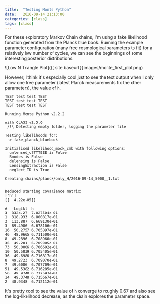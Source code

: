 ```yaml
---
title:  "Testing Monte Python"
date:   2016-09-14 21:13:00
categories: [class]
tags: [class]
---
```


For these exploratory Markov Chain chains, I'm using a fake likelihood function generated from the Planck blue book. Running the example parameter configuration (many free cosmological parameters to fit) for a relatively low number of cycles, we can see the beginnings of some interesting posterior distributions.

![Low N Triangle Plot]({{ site.baseurl }}images/monte_first_plot.png)

However, I think it's especially cool just to see the text output when I only allow one free parameter (latest Planck measurements fix the other parameters), the value of `h`.



```Org
TEST test test TEST
TEST test test TEST
TEST test test TEST
```


```Pod
Running Monte Python v2.2.2

with CLASS v2.5.0
 /!\ Detecting empty folder, logging the parameter file

Testing likelihoods for:
 -> fake_planck_bluebook

Initialised likelihood_mock_cmb with following options:
  unlensed_clTTTEEE is False
  Bmodes is False
  delensing is False
  LensingExtraction is False
  neglect_TD is True

Creating chains/planck/only_H/2016-09-14_5000__1.txt


Deduced starting covariance matrix:
['h']
[[  4.22e-05]]

#  -LogLkl	h               
3  3324.27	7.027504e-01	
1  318.933	6.800817e-01	
3  113.887	6.669130e-01	
3  89.4986	6.678106e-01	
16  50.2757	6.705897e-01	
46  48.9665	6.711500e-01	
8  49.2896	6.708960e-01	
36  49.281	6.709005e-01	
73  50.0006	6.706602e-01	
10  50.5039	6.705405e-01	
36  49.6986	6.716817e-01	
8  49.2723	6.709070e-01	
7  49.6086	6.707709e-01	
51  49.5382	6.716285e-01	
56  49.9748	6.717597e-01	
14  49.3748	6.715667e-01	
2  48.9348	6.712112e-01
```

It's pretty cool to see the value of `h` converge to roughly 0.67 and also see the log-likelihood decrease, as the chain explores the parameter space.

